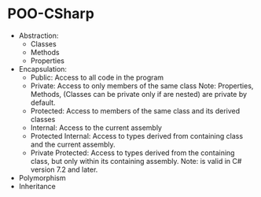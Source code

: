 # POO-CSharp
- Abstraction: 
  - Classes
  - Methods
  - Properties
- Encapsulation: 
  - Public: Access to all code in the program
  - Private: Access to only members of the same class
    Note: Properties, Methods, (Classes can be private only if are nested) are private by default.
  - Protected: Access to members of the same class and its derived classes
  - Internal: Access to the current assembly
  - Protected Internal: Access to types derived from containing class and the current assembly.
  - Private Protected: Access to types derived from the containing class, but only within its containing assembly.
    Note: is valid in C# version 7.2 and later.
- Polymorphism
- Inheritance
